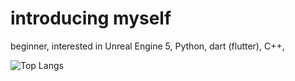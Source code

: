 # introducing myself

beginner,
interested in 
Unreal Engine 5, 
Python, 
dart (flutter),
C++, 

![Top Langs](https://github-readme-stats.vercel.app/api/top-langs/?username=Lmucil&layout=compact)

